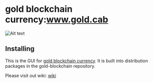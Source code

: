 # gold blockchain currency:www.gold.cab
![Alt text](https://avatars.githubusercontent.com/u/98028987?v=4)

## Installing

This is the GUI for [gold blockchain currency](https://www.gold.cab). It is built into distribution packages in the gold-blockchain repository.

Please visit out wiki:
[wiki](https://github.com/goldcoin-gl/gold-blockchain/wiki)
